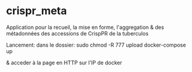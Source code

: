 # crispr_meta

Application pour la recueil, la mise en forme, l'aggregation & des métadonnées des accessions de CrispPR de la tuberculos

Lancement:
dans le dossier:
sudo chmod -R 777 upload
docker-compose up

& acceder à la page en HTTP sur l'IP de docker